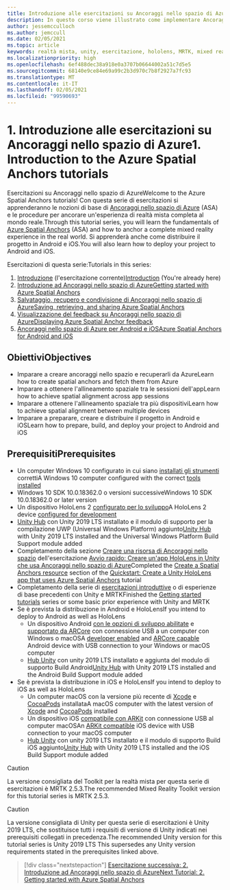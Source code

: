 ```yaml
---
title: Introduzione alle esercitazioni su Ancoraggi nello spazio di Azure
description: In questo corso viene illustrato come implementare Ancoraggi nello spazio di Azure in un'applicazione di realtà mista.
author: jessemcculloch
ms.author: jemccull
ms.date: 02/05/2021
ms.topic: article
keywords: realtà mista, unity, esercitazione, hololens, MRTK, mixed reality toolkit, UWP, ancoraggi nello spazio di Azure, ios, android, Windows 10, ARCore, macOS, Android Build Support, ARKit
ms.localizationpriority: high
ms.openlocfilehash: 6ef488dec38a918e0a3707b06644002a51c7d5e5
ms.sourcegitcommit: 68140e9ce84e69a99c2b3d970c7b8f2927a7fc93
ms.translationtype: MT
ms.contentlocale: it-IT
ms.lasthandoff: 02/05/2021
ms.locfileid: "99590693"
---
```

# <a name="1-introduction-to-the-azure-spatial-anchors-tutorials"></a><span data-ttu-id="4bf58-104">1. Introduzione alle esercitazioni su Ancoraggi nello spazio di Azure</span><span class="sxs-lookup"><span data-stu-id="4bf58-104">1. Introduction to the Azure Spatial Anchors tutorials</span></span>

<span data-ttu-id="4bf58-105">Esercitazioni su Ancoraggi nello spazio di Azure</span><span class="sxs-lookup"><span data-stu-id="4bf58-105">Welcome to the Azure Spatial Anchors tutorials!</span></span> <span data-ttu-id="4bf58-106">Con questa serie di esercitazioni si apprenderanno le nozioni di base di <a href="https://azure.microsoft.com/services/spatial-anchors" target="_blank">Ancoraggi nello spazio di Azure</a> (ASA) e le procedure per ancorare un'esperienza di realtà mista completa al mondo reale.</span><span class="sxs-lookup"><span data-stu-id="4bf58-106">Through this tutorial series, you will learn the fundamentals of <a href="https://azure.microsoft.com/services/spatial-anchors" target="_blank">Azure Spatial Anchors</a> (ASA) and how to anchor a complete mixed reality experience in the real world.</span></span> <span data-ttu-id="4bf58-107">Si apprenderà anche come distribuire il progetto in Android e iOS.</span><span class="sxs-lookup"><span data-stu-id="4bf58-107">You will also learn how to deploy your project to Android and iOS.</span></span>

<span data-ttu-id="4bf58-108">Esercitazioni di questa serie:</span><span class="sxs-lookup"><span data-stu-id="4bf58-108">Tutorials in this series:</span></span>

1. <span data-ttu-id="4bf58-109">[Introduzione](mr-learning-asa-01.md) (l'esercitazione corrente)</span><span class="sxs-lookup"><span data-stu-id="4bf58-109">[Introduction](mr-learning-asa-01.md) (You're already here)</span></span>
2. [<span data-ttu-id="4bf58-110">Introduzione ad Ancoraggi nello spazio di Azure</span><span class="sxs-lookup"><span data-stu-id="4bf58-110">Getting started with Azure Spatial Anchors</span></span>](mr-learning-asa-02.md)
3. [<span data-ttu-id="4bf58-111">Salvataggio, recupero e condivisione di Ancoraggi nello spazio di Azure</span><span class="sxs-lookup"><span data-stu-id="4bf58-111">Saving, retrieving, and sharing Azure Spatial Anchors</span></span>](mr-learning-asa-03.md)
4. [<span data-ttu-id="4bf58-112">Visualizzazione del feedback su Ancoraggi nello spazio di Azure</span><span class="sxs-lookup"><span data-stu-id="4bf58-112">Displaying Azure Spatial Anchor feedback</span></span>](mr-learning-asa-04.md)
5. [<span data-ttu-id="4bf58-113">Ancoraggi nello spazio di Azure per Android e iOS</span><span class="sxs-lookup"><span data-stu-id="4bf58-113">Azure Spatial Anchors for Android and iOS</span></span>](mr-learning-asa-05.md)

## <a name="objectives"></a><span data-ttu-id="4bf58-114">Obiettivi</span><span class="sxs-lookup"><span data-stu-id="4bf58-114">Objectives</span></span>

* <span data-ttu-id="4bf58-115">Imparare a creare ancoraggi nello spazio e recuperarli da Azure</span><span class="sxs-lookup"><span data-stu-id="4bf58-115">Learn how to create spatial anchors and fetch them from Azure</span></span>
* <span data-ttu-id="4bf58-116">Imparare a ottenere l'allineamento spaziale tra le sessioni dell'app</span><span class="sxs-lookup"><span data-stu-id="4bf58-116">Learn how to achieve spatial alignment across app sessions</span></span>
* <span data-ttu-id="4bf58-117">Imparare a ottenere l'allineamento spaziale tra più dispositivi</span><span class="sxs-lookup"><span data-stu-id="4bf58-117">Learn how to achieve spatial alignment between multiple devices</span></span>
* <span data-ttu-id="4bf58-118">Imparare a preparare, creare e distribuire il progetto in Android e iOS</span><span class="sxs-lookup"><span data-stu-id="4bf58-118">Learn how to prepare, build, and deploy your project to Android and iOS</span></span>

## <a name="prerequisites"></a><span data-ttu-id="4bf58-119">Prerequisiti</span><span class="sxs-lookup"><span data-stu-id="4bf58-119">Prerequisites</span></span>

* <span data-ttu-id="4bf58-120">Un computer Windows 10 configurato in cui siano [installati gli strumenti](../../install-the-tools.md) corretti</span><span class="sxs-lookup"><span data-stu-id="4bf58-120">A Windows 10 computer configured with the correct [tools installed](../../install-the-tools.md)</span></span>
* <span data-ttu-id="4bf58-121">Windows 10 SDK 10.0.18362.0 o versioni successive</span><span class="sxs-lookup"><span data-stu-id="4bf58-121">Windows 10 SDK 10.0.18362.0 or later version</span></span>
* <span data-ttu-id="4bf58-122">Un dispositivo HoloLens 2 [configurato per lo sviluppo](../../platform-capabilities-and-apis/using-visual-studio.md#enabling-developer-mode)</span><span class="sxs-lookup"><span data-stu-id="4bf58-122">A HoloLens 2 device [configured for development](../../platform-capabilities-and-apis/using-visual-studio.md#enabling-developer-mode)</span></span>
* <span data-ttu-id="4bf58-123"><a href="https://docs.unity3d.com/Manual/GettingStartedInstallingHub.html" target="_blank">Unity Hub</a> con Unity 2019 LTS installato e il modulo di supporto per la compilazione UWP (Universal Windows Platform) aggiunto</span><span class="sxs-lookup"><span data-stu-id="4bf58-123"><a href="https://docs.unity3d.com/Manual/GettingStartedInstallingHub.html" target="_blank">Unity Hub</a> with Unity 2019 LTS installed and the Universal Windows Platform Build Support module added</span></span>
* <span data-ttu-id="4bf58-124">Completamento della sezione [Creare una risorsa di Ancoraggi nello spazio](https://docs.microsoft.com/azure/spatial-anchors/quickstarts/get-started-unity-hololens#create-a-spatial-anchors-resource) dell'esercitazione [Avvio rapido: Creare un'app HoloLens in Unity che usa Ancoraggi nello spazio di Azure](https://docs.microsoft.com/azure/spatial-anchors/quickstarts/get-started-unity-hololens)</span><span class="sxs-lookup"><span data-stu-id="4bf58-124">Completed the [Create a Spatial Anchors resource](https://docs.microsoft.com/azure/spatial-anchors/quickstarts/get-started-unity-hololens#create-a-spatial-anchors-resource) section of the [Quickstart: Create a Unity HoloLens app that uses Azure Spatial Anchors](https://docs.microsoft.com/azure/spatial-anchors/quickstarts/get-started-unity-hololens) tutorial</span></span>
* <span data-ttu-id="4bf58-125">Completamento della serie di [esercitazioni introduttive](mr-learning-base-01.md) o di esperienze di base precedenti con Unity e MRTK</span><span class="sxs-lookup"><span data-stu-id="4bf58-125">Finished the [Getting started tutorials](mr-learning-base-01.md) series or some basic prior experience with Unity and MRTK</span></span>
* <span data-ttu-id="4bf58-126">Se è prevista la distribuzione in Android e HoloLens</span><span class="sxs-lookup"><span data-stu-id="4bf58-126">If you intend to deploy to Android as well as HoloLens</span></span>
  * <span data-ttu-id="4bf58-127">Un dispositivo Android <a href="https://developer.android.com/studio/debug/dev-options" target="_blank">con le opzioni di sviluppo abilitate</a> e <a href="https://developers.google.com/ar/discover/supported-devices" target="_blank">supportato da ARCore</a> con connessione USB a un computer con Windows o macOS</span><span class="sxs-lookup"><span data-stu-id="4bf58-127">A <a href="https://developer.android.com/studio/debug/dev-options" target="_blank">developer enabled</a> and <a href="https://developers.google.com/ar/discover/supported-devices" target="_blank">ARCore capable</a> Android device with USB connection to your Windows or macOS computer</span></span>
  * <span data-ttu-id="4bf58-128"><a href="https://docs.unity3d.com/Manual/GettingStartedInstallingHub.html" target="_blank">Hub Unity</a> con unity 2019 LTS installato e aggiunta del modulo di supporto Build Android</span><span class="sxs-lookup"><span data-stu-id="4bf58-128"><a href="https://docs.unity3d.com/Manual/GettingStartedInstallingHub.html" target="_blank">Unity Hub</a> with Unity 2019 LTS installed and the Android Build Support module added</span></span>
* <span data-ttu-id="4bf58-129">Se è prevista la distribuzione in iOS e HoloLens</span><span class="sxs-lookup"><span data-stu-id="4bf58-129">If you intend to deploy to iOS as well as HoloLens</span></span>
  * <span data-ttu-id="4bf58-130">Un computer macOS con la versione più recente di <a href="https://geo.itunes.apple.com/us/app/xcode/id497799835?mt=12" target="_blank">Xcode</a> e <a href="https://cocoapods.org" target="_blank">CocoaPods</a> installata</span><span class="sxs-lookup"><span data-stu-id="4bf58-130">A macOS computer with the latest version of <a href="https://geo.itunes.apple.com/us/app/xcode/id497799835?mt=12" target="_blank">Xcode</a> and <a href="https://cocoapods.org" target="_blank">CocoaPods</a> installed</span></span>
  * <span data-ttu-id="4bf58-131">Un dispositivo iOS <a href="https://developer.apple.com/documentation/arkit/verifying_device_support_and_user_permission" target="_blank">compatibile con ARKit</a> con connessione USB al computer macOS</span><span class="sxs-lookup"><span data-stu-id="4bf58-131">An <a href="https://developer.apple.com/documentation/arkit/verifying_device_support_and_user_permission" target="_blank">ARKit compatible</a> iOS device with USB connection to your macOS computer</span></span>
  * <span data-ttu-id="4bf58-132"><a href="https://docs.unity3d.com/Manual/GettingStartedInstallingHub.html" target="_blank">Hub Unity</a> con unity 2019 LTS installato e il modulo di supporto Build iOS aggiunto</span><span class="sxs-lookup"><span data-stu-id="4bf58-132"><a href="https://docs.unity3d.com/Manual/GettingStartedInstallingHub.html" target="_blank">Unity Hub</a> with Unity 2019 LTS installed and the iOS Build Support module added</span></span>

> [!CAUTION]
> <span data-ttu-id="4bf58-133">La versione consigliata del Toolkit per la realtà mista per questa serie di esercitazioni è MRTK 2.5.3.</span><span class="sxs-lookup"><span data-stu-id="4bf58-133">The recommended Mixed Reality Toolkit version for this tutorial series is MRTK 2.5.3.</span></span>

> [!CAUTION]
> <span data-ttu-id="4bf58-134">La versione consigliata di Unity per questa serie di esercitazioni è Unity 2019 LTS, che sostituisce tutti i requisiti di versione di Unity indicati nei prerequisiti collegati in precedenza.</span><span class="sxs-lookup"><span data-stu-id="4bf58-134">The recommended Unity version for this tutorial series is Unity 2019 LTS This supersedes any Unity version requirements stated in the prerequisites linked above.</span></span>

> [!div class="nextstepaction"]
> [<span data-ttu-id="4bf58-135">Esercitazione successiva: 2. Introduzione ad Ancoraggi nello spazio di Azure</span><span class="sxs-lookup"><span data-stu-id="4bf58-135">Next Tutorial: 2. Getting started with Azure Spatial Anchors</span></span>](mr-learning-asa-02.md)
